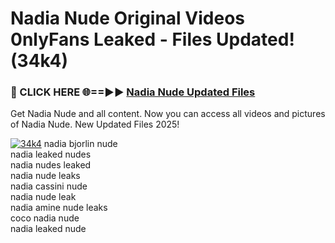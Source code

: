 # Nadia Nude Original Videos 0nlyFans Leaked - Files Updated! (34k4)

<h3>🔴 CLICK HERE 🌐==►► <a href="https://tinyurl.com/52m3yx9h" rel="nofollow">Nadia Nude Updated Files</a></h3>

Get Nadia Nude and all content. Now you can access all videos and pictures of Nadia Nude. New Updated Files 2025!

[![34k4](https://i.imgur.com/TnHtlc8.gif)](https://tinyurl.com/52m3yx9h)
nadia bjorlin nude<br>
nadia leaked nudes<br>
nadia nudes leaked<br>
nadia nude leaks<br>
nadia cassini nude<br>
nadia nude leak<br>
nadia amine nude leaks<br>
coco nadia nude<br>
nadia leaked nude